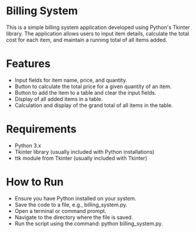 # Billing System

This is a simple billing system application developed using Python's Tkinter library. The application allows users to input item details, calculate the total cost for each item, and maintain a running total of all items added.

# Features
- Input fields for item name, price, and quantity.
- Button to calculate the total price for a given quantity of an item.
- Button to add the item to a table and clear the input fields.
- Display of all added items in a table.
- Calculation and display of the grand total of all items in the table.

# Requirements
- Python 3.x
- Tkinter library (usually included with Python installations)
- ttk module from Tkinter (usually included with Tkinter)

# How to Run
- Ensure you have Python installed on your system.
- Save the code to a file, e.g., billing_system.py.
- Open a terminal or command prompt.
- Navigate to the directory where the file is saved.
- Run the script using the command: python billing_system.py.
